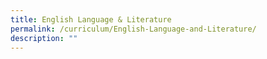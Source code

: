```yaml
---
title: English Language & Literature
permalink: /curriculum/English-Language-and-Literature/
description: ""
---
```

